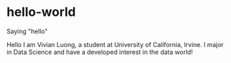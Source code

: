 # hello-world

Saying "hello"

Hello I am Vivian Luong, a student at University of California, Irvine. I major in Data Science and have a developed interest in the data world!
